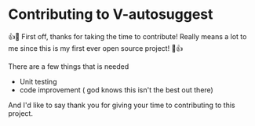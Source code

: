 # Contributing to V-autosuggest
👍🎉 First off, thanks for taking the time to contribute! Really means a lot to me since this is my first ever open source project! 🎉👍

There are a few things that is needed
- Unit testing
- code improvement ( god knows this isn't the best out there)


And I'd like to say thank you for giving your time to contributing to this project.

